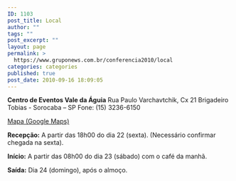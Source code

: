 ```yaml
---
ID: 1103
post_title: Local
author: ""
tags: ""
post_excerpt: ""
layout: page
permalink: >
  https://www.gruponews.com.br/conferencia2010/local
categories: categories
published: true
post_date: 2010-09-16 18:09:05
---
```

<strong>Centro de Eventos Vale da Águia</strong>
Rua Paulo Varchavtchik, Cx 21
Brigadeiro Tobias - Sorocaba – SP
Fone: (15) 3236-6150

<a href="http://www.google.com/maps/ms?ie=UTF8&amp;hl=pt-BR&amp;msa=0&amp;msid=101029055973969387879.00047056afb7234e1fdba&amp;ll=-23.452538,-47.321548&amp;spn=0.143937,0.307274&amp;t=h&amp;z=12" target="_blank">Mapa (Google Maps)</a>

<strong>Recepção:</strong>
A partir das 18h00 do dia 22 (sexta). (Necessário confirmar chegada na sexta).<strong></strong>

<strong>Início:</strong>
A partir das 08h00 do dia 23 (sábado) com o café da manhã.

<strong>Saída:</strong>
Dia 24 (domingo), após o almoço.